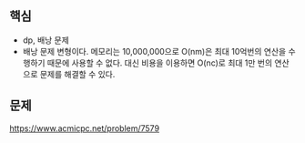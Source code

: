 ## 핵심

- dp, 배낭 문제
- 배낭 문제 변형이다. 메모리는 10,000,000으로 O(nm)은 최대 10억번의 연산을 수행하기 때문에 사용할 수 없다. 대신 비용을 이용하면 O(nc)로 최대 1만 번의 연산으로 문제를 해결할 수 있다.

## 문제

https://www.acmicpc.net/problem/7579
